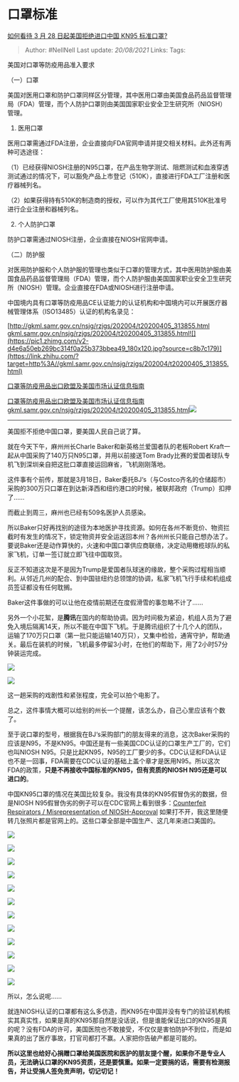 # 口罩标准
[如何看待 3 月 28 日起美国拒绝进口中国 KN95 标准口罩?](https://www.zhihu.com/question/383861238/answer/1124226094)

> Author: #NellNell
Last update: *20/08/2021*
Links:
Tags:

美国对口罩等防疫用品准入要求

（一）口罩

美国对医用口罩和防护口罩同样区分管理，其中医用口罩由美国食品药品监督管理局（FDA）管理，而个人防护口罩则由美国国家职业安全卫生研究所（NIOSH）管理。

1. 医用口罩

医用口罩需通过FDA注册，企业直接向FDA官网申请并提交相关材料。此外还有两种可选途径：

（1）已经获得NIOSH注册的N95口罩，在产品生物学测试、阻燃测试和血液穿透测试通过的情况下，可以豁免产品上市登记（510K），直接进行FDA工厂注册和医疗器械列名。

（2）如果获得持有510K的制造商的授权，可以作为其代工厂使用其510K批准号进行企业注册和器械列名。

2. 个人防护口罩

防护口罩需通过NIOSH注册，企业直接在NIOSH官网申请。

（二）防护服

对医用防护服和个人防护服的管理也类似于口罩的管理方式，其中医用防护服由美国食品药品监督管理局（FDA）管理，而个人防护服由美国国家职业安全卫生研究所（NIOSH）管理。企业直接在FDA或NIOSH进行注册申请。

中国境内具有口罩等防疫用品CE认证能力的认证机构和中国境内可以开展医疗器械管理体系（ISO13485）认证的机构名录见：

[http://gkml.samr.gov.cn/nsjg/rzjgs/202004/t20200405_313855.html​gkml.samr.gov.cn/nsjg/rzjgs/202004/t20200405_313855.html![](https://pic1.zhimg.com/v2-d4e6a50eb269bc314f0a25b373bbea49_180x120.jpg?source=c8b7c179)](https://link.zhihu.com/?target=http%3A//gkml.samr.gov.cn/nsjg/rzjgs/202004/t20200405_313855.html)

[口罩等防疫用品出口欧盟及美国市场认证信息指南](https://link.zhihu.com/?target=http%3A//gkml.samr.gov.cn/nsjg/rzjgs/202004/t20200405_313855.html)

[口罩等防疫用品出口欧盟及美国市场认证信息指南​gkml.samr.gov.cn/nsjg/rzjgs/202004/t20200405_313855.html![](https://pic3.zhimg.com/v2-d4e6a50eb269bc314f0a25b373bbea49_180x120.jpg?source=c8b7c179)](https://link.zhihu.com/?target=http%3A//gkml.samr.gov.cn/nsjg/rzjgs/202004/t20200405_313855.html)

---

美国拒不拒绝中国口罩，要美国人民自己说了算。

就在今天下午，麻州州长Charle Baker和新英格兰爱国者队的老板Robert Kraft一起从中国采购了140万只N95口罩，并用以前接送Tom Brady比赛的爱国者球队专机飞到深圳亲自把这批口罩直接运回麻省，飞机刚刚落地。

这件事有个前传，那就是3月18日，Baker委托BJ‘s（与Costco齐名的仓储超市）采购的300万只口罩在到达新泽西和纽约港口的时候，被联邦政府（Trump）扣押了……

而截止到周三，麻州也已经有509名医护人员感染。

所以Baker只好再找别的途径为本地医护寻找资源。如何在各州不断竞价、物资拦截时有发生的情况下，锁定物资并安全运送回本州？各州州长只能自己想办法了。要说Baker还是动作算快的，火速和中国口罩供应商联络，决定动用橄榄球队的私家飞机，订单一签订就立即飞往中国取货。

反正不知道这次是不是因为Trump是爱国者队球迷的缘故，整个采购过程相当顺利。从邻近几州的配合、到中国驻纽约总领馆的协调，私家飞机飞行手续和机组成员签证都没有任何耽搁。

Baker这件事做的可以让他在疫情前期还在度假滑雪的事忽略不计了……

另外一个小花絮，是**腾讯**在国内的帮助协调。因为时间极为紧迫，机组人员为了避免入境后隔离14天，所以不能在中国下飞机。于是腾讯组织了十几个人的团队，运输了170万只口罩（第一批只能运输140万只），又集中检验，通宵守护，帮助通关。最后在装机的时候，飞机最多停留3小时，在他们的帮助下，用了2小时57分钟装运完成。

![](https://pic1.zhimg.com/50/v2-9db7004f20e0ce7dc8cbe2b4b955eaf9_720w.jpg?source=c8b7c179)

![](https://pic1.zhimg.com/80/v2-9db7004f20e0ce7dc8cbe2b4b955eaf9_720w.jpg?source=c8b7c179)

这一趟采购的戏剧性和紧张程度，完全可以拍个电影了。

总之，这件事情大概可以给别的州长一个提醒，该怎么办，自己心里应该有个数了。

至于说口罩的型号，根据我在BJ‘s采购部门的朋友得来的消息，这次Baker采购的应该是N95，不是KN95。中国还是有一些美国CDC认证的口罩生产工厂的，它们也叫NIOSH N95。只是比起KN95，N95的工厂要少的多。CDC认证和FDA认证也不是一回事，FDA需要在CDC认证的基础上盖个章才是医用N95。所以这次FDA的政策，**只是不再接收中国标准的KN95，但有资质的NIOSH N95还是可以进口的**。

中国KN95口罩的情况在美国比较复杂。我没有具体的KN95假冒伪劣的数据，但是NIOSH N95假冒伪劣的例子可以在CDC官网上看到很多：[Counterfeit Respirators / Misrepresentation of NIOSH-Approval](https://link.zhihu.com/?target=https%3A//www.cdc.gov/niosh/npptl/usernotices/counterfeitResp.html%3Ffrom%3Dtimeline) 如果打不开，我这里随便转几张照片都是官网上的。这些口罩全部是中国生产、这几年来进口美国的。

![](https://pic3.zhimg.com/50/v2-a31cbc7f6da57a776d95178aa31d2bc1_720w.jpg?source=c8b7c179)

![](https://pic3.zhimg.com/80/v2-a31cbc7f6da57a776d95178aa31d2bc1_720w.jpg?source=c8b7c179)

![](https://pic1.zhimg.com/50/v2-bb4a9fe0b4879d34952d26575d142b61_720w.jpg?source=c8b7c179)

![](https://pic1.zhimg.com/80/v2-bb4a9fe0b4879d34952d26575d142b61_720w.jpg?source=c8b7c179)

![](https://pic1.zhimg.com/50/v2-14cd6faf388cd6d591268af88e3ea7e7_720w.jpg?source=c8b7c179)

![](https://pic1.zhimg.com/80/v2-14cd6faf388cd6d591268af88e3ea7e7_720w.jpg?source=c8b7c179)

![](https://pic1.zhimg.com/50/v2-7b01976f2198b89b88611d764adb6cee_720w.jpg?source=c8b7c179)

![](https://pic1.zhimg.com/80/v2-7b01976f2198b89b88611d764adb6cee_720w.jpg?source=c8b7c179)

![](https://pic1.zhimg.com/50/v2-7b01976f2198b89b88611d764adb6cee_720w.jpg?source=c8b7c179)

![](https://pic1.zhimg.com/80/v2-7b01976f2198b89b88611d764adb6cee_720w.jpg?source=c8b7c179)

![](https://pic2.zhimg.com/50/v2-eb00a19dee7b88b94340163b548b90be_720w.jpg?source=c8b7c179)

![](https://pic2.zhimg.com/80/v2-eb00a19dee7b88b94340163b548b90be_720w.jpg?source=c8b7c179)

所以，怎么说呢……

就连NIOSH认证的口罩都有这么多仿造，而KN95在中国并没有专门的验证机构核实其真实性，如果是真的KN95那自然是没话说，但是谁能保证出口的KN95是真的呢？没有FDA的许可，美国医院也不敢接受，不仅仅是害怕防护不到位，而是如果真的出了医疗事故，打官司都打不赢。人家把你告破产都是可能的。

**所以这里也给好心捐赠口罩给美国医院和医护的朋友提个醒，如果你不是专业人员，无法确认口罩的KN95资质，还是要慎重。如果一定要捐的话，需要有检测报告，并让受捐人签免责声明，切记切记！**
